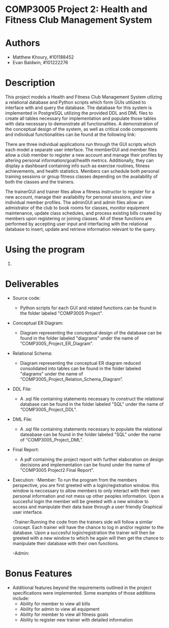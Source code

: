 # COMP3005 Project 2: Health and Fitness Club Management System

# Authors
  - Matthew Khoury, #101188452
  - Evan Baldwin, #101222276

# Description
This project models a Health and Fitness Club Management System utlizing a relational database
and Python scripts which form GUIs utilized to interface with and query the database. 
The database for this system is implemented in PostgreSQL utilizing the provided DDL and DML files
to create all tables necessary for implementation and populate those tables with data necessary to
demonstrate all functionalities. A demonstration of the conceptual design of the system, as well as 
critical code components and individual functionalities can be found at the following link:


There are three individual applications run through the GUI scripts which each model a separate user
interface. The memberGUI and member files allow a club member to register a new account and manage their
profiles by altering personal information/goal/health metrics. Additionally, they can display a dashboard 
containing info such as exercise routines, fitness achievements, and health statistics. Members can 
schedule both personal training sessions or group fitness classes depending on the availability of both
the classes and the trainers. 

The trainerGUI and trainer files allow a fitness instructor to register for a new account, manage their
availability for personal sessions, and view individual member profiles. The adminGUI and admin files allow
an admistrator of the club to book rooms for classes, monitor equipment maintenance, update class schedules, 
and process existing bills created by members upon registering or joining classes. All of these functions are
performed by accepting user input and interfacing with the relational database to insert, update and retrieve 
information relevant to the query. 

# Using the program
1) 

# Deliverables
- Source code:
  - Python scripts for each GUI and related functions can be found in 
    the folder labeled "COMP3005 Project".

- Conceptual ER Diagram:
  - Diagram representing the conceptual design of the database can be
    found in the folder labeled "diagrams" under the name of
    “COMP3005_Project_ER_Diagram”.

- Relational Schema:
  - Diagram representing the conceptual ER diagram reduced consolidated
    into tables can be found in the folder labeled "diagrams" under the
    name of “COMP3005_Project_Relation_Schema_Diagram”. 

- DDL File:
  - A .sql file containing statements necessary to construct the relational
    database can be found in the folder labeled "SQL" under the name of
    “COMP3005_Project_DDL”. 

- DML File:
  - A .sql file containing statements necessary to populate the relational
    dateabase can be found in the folder labeled "SQL" under the name of 
    “COMP3005_Project_DML”. 

- Final Report:
  - A pdf containing the project report with further elaboration on design
    decisions and implementation can be found under the name of 
    "COMP3005 Project2 Final Report".

- Execution:
  -Member: To run the program from the members perspective, you are first
   greeted with a login/registration window. this window is neccessary to
   allow members to only interact with their own personal information and
   not mess up other peoples information. Upon a succesful login the member
   will be greeted with a new window to access and manipulate their data base
   through a user friendly Graphical user interface.
   
  -Trainer:Running the code from the trainers side will follow a similar concept. 
   Each trainer will have the chance to log in and/or register to the database. 
   Upon a succesful login/registration the trainer will then be greeted with a 
   new window to which he again will then get the chance to manipulate their 
   database with their own functions.
   

  -Admin:
	
	
# Bonus Features
- Additional features beyond the requirements outlined in the project specifications were implemented.
  Some examples of those additions include:
    - Ability for member to view all bills
    - Ability for admin to view all equipment
    - Ability for member to view all fitness goals
    - Ability to register new trainer with detailed information
